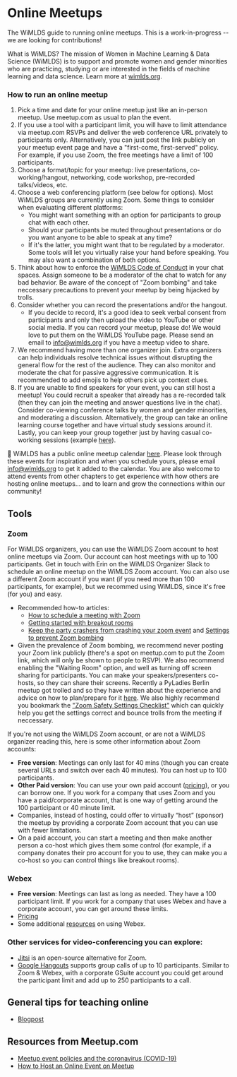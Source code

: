 # Online Meetups

The WiMLDS guide to running online meetups. This is a work-in-progress -- we are looking for contributions! 

What is WiMLDS?  The mission of Women in Machine Learning & Data Science (WiMLDS) is to support and promote women and gender minorities who are practicing, studying or are interested in the fields of machine learning and data science.  Learn more at [wimlds.org](http://wimlds.org).

### How to run an online meetup

1. Pick a time and date for your online meetup just like an in-person meetup. Use meetup.com as usual to plan the event.
2. If you use a tool with a participant limit, you will have to limit attendance via meetup.com RSVPs and deliver the web conference URL privately to participants only. Alternatively, you can just post the link publicly on your meetup event page and have a "first-come, first-served" policy.  For example, if you use Zoom, the free meetings have a limit of 100 participants.
3. Choose a format/topic for your meetup: live presentations, co-working/hangout, networking, code workshop, pre-recorded talks/videos, etc.
4. Choose a web conferencing platform (see below for options). Most WiMLDS groups are currently using Zoom.  Some things to consider when evaluating different platforms:
    - You might want something with an option for participants to group chat with each other.
    - Should your participants be muted throughout presentations or do you want anyone to be able to speak at any time?
    - If it's the latter, you might want that to be regulated by a moderator. Some tools will let you virtually raise your hand before speaking. You may also want a combination of both options.
5. Think about how to enforce the [WiMLDS Code of Conduct](https://github.com/WiMLDS/starter-kit/wiki/Code-of-conduct) in your chat spaces.  Assign someone to be a moderator of the chat to watch for any bad behavior.  Be aware of the concept of "Zoom bombing" and take neccessary precautions to prevent your meetup by being hijacked by trolls. 
6. Consider whether you can record the presentations and/or the hangout.
   - If you decide to record, it's a good idea to seek verbal consent from participants and only then upload the video to YouTube or other social media.  If you can record your meetup, please do!  We would love to put them on the WiMLDS YouTube page.  Please send an email to info@wimlds.org if you have a meetup video to share.
7. We recommend having more than one organizer join. Extra organizers can help individuals resolve technical issues without disrupting the general flow for the rest of the audience. They can also monitor and moderate the chat for passive aggressive communication. It is recommended to add emojis to help others pick up context clues.
8. If you are unable to find speakers for your event, you can still host a meetup! You could recruit a speaker that already has a re-recorded talk (then they can join the meeting and answer questions live in the chat).  Consider co-viewing conference talks by women and gender minorities, and moderating a discussion. Alternatively, the group can take an online learning course together and have virtual study sessions around it.  Lastly, you can keep your group together just by having casual co-working sessions (example [here](https://www.meetup.com/Bay-Area-Women-in-Machine-Learning-and-Data-Science/events/269717625/)).

📅 WiMLDS has a public online meetup calendar [here](https://calendar.google.com/calendar/embed?src=8dbutt7ap4sttjbq8ua5o7g1mk%40group.calendar.google.com).  Please look through these events for inspiration and when you schedule yours, please email info@wimlds.org to get it added to the calendar.  You are also welcome to attend events from other chapters to get experience with how others are hosting online meetups... and to learn and grow the connections within our community! 

## Tools

### Zoom

For WiMLDS organizers, you can use the WiMLDS Zoom account to host online meetups via Zoom.  Our account can host meetings with up to 100 participants.  Get in touch with Erin on the WiMLDS Organizer Slack to schedule an online meetup on the WiMLDS Zoom account.  You can also use a different Zoom account if you want (if you need more than 100 participants, for example), but we recommed using WiMLDS, since it's free (for you) and easy.
- Recommended how-to articles: 
  - [How to schedule a meeting with Zoom](https://support.zoom.us/hc/en-us/articles/201362413-Scheduling-meetings)
  - [Getting started with breakout rooms](https://support.zoom.us/hc/en-us/articles/206476093-Getting-Started-with-Breakout-Rooms)
  - [Keep the party crashers from crashing your zoom event](https://blog.zoom.us/wordpress/2020/03/20/keep-the-party-crashers-from-crashing-your-zoom-event/) and [Settings to prevent Zoom bombing](https://www.oxy.edu/offices-services/its/services/video-conferencing/zoom/settings-prevent-zoom-bombing)
- Given the prevalence of Zoom bombing, we recommend never posting your Zoom link publicly (there's a spot on meetup.com to put the Zoom link, which will only be shown to people to RSVP).  We also recommend enabling the "Waiting Room" option, and well as turning off screen sharing for participants.  You can make your speakers/presenters co-hosts, so they can share their screens.  Recently a PyLadies Berlin meetup got trolled and so they have written about the experience and advice on how to plan/prepare for it [here](https://docs.google.com/document/d/1PDDsXfO0L3BKFC2aoLT-U7EFamnLQ4EBGaAnbwo-l-U/edit?usp=drivesdk).  We also highly recommend you bookmark the ["Zoom Safety Settings Checklist"](https://mobile.twitter.com/esterlin/status/1246072374434213889) which can quickly help you get the settings correct and bounce trolls from the meeting if neccessary.

If you're not using the WiMLDS Zoom account, or are not a WiMLDS organizer reading this, here is some other information about Zoom accounts:

- **Free version**:  Meetings can only last for 40 mins (though you can create several URLs and switch over each 40 minutes).  You can host up to 100 participants.
- **Other Paid version**: You can use your own paid account ([pricing](https://zoom.us/pricing)), or you can borrow one.  If you work for a company that uses Zoom and you have a paid/corporate account, that is one way of getting around the 100 participant or 40 minute limit.
- Companies, instead of hosting, could offer to virtually “host” (sponsor) the meetup by providing a corporate Zoom account that you can use with fewer limitations. 
- On a paid account, you can start a meeting and then make another person a co-host which gives them some control (for example, if a company donates their pro account for you to use, they can make you a co-host so you can control things like breakout rooms).


### Webex

- **Free version**: Meetings can last as long as needed. They have a 100 participant limit.
If you work for a company that uses Webex and have a corporate account, you can get around these limits.
- [Pricing](https://www.webex.com/pricing/index.html)
- Some additional [resources](https://twitter.com/andrewheiss/status/1238165644941680641) on using Webex.

### Other services for video-conferencing you can explore:

- [Jitsi](https://meet.jit.si) is an open-source alternative for Zoom.
- [Google Hangouts](hangouts.google.com) supports group calls of up to 10 participants.
Similar to Zoom & Webex, with a corporate GSuite account you could get around the participant limit and add up to 250 participants to a call.

## General tips for teaching online

- [Blogpost](https://boristats.netlify.com/2020/03/12/2020-03-12-teaching-covid19/)


## Resources from Meetup.com

- [Meetup event policies and the coronavirus (COVID-19)](https://help.meetup.com/hc/en-us/articles/360041040931)
- [How to Host an Online Event on Meetup](https://help.meetup.com/hc/en-us/articles/360040609112)
